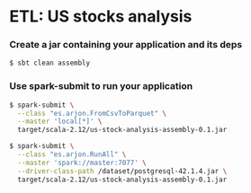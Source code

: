 # ETL: US stocks analysis



### Create a jar containing your application and its deps
```bash
$ sbt clean assembly
```

### Use spark-submit to run your application

```bash
$ spark-submit \
  --class "es.arjon.FromCsvToParquet" \
  --master 'local[*]' \
  target/scala-2.12/us-stock-analysis-assembly-0.1.jar
```

```bash
$ spark-submit \
  --class "es.arjon.RunAll" \
  --master 'spark://master:7077' \
  --driver-class-path /dataset/postgresql-42.1.4.jar \
  target/scala-2.12/us-stock-analysis-assembly-0.1.jar
```
